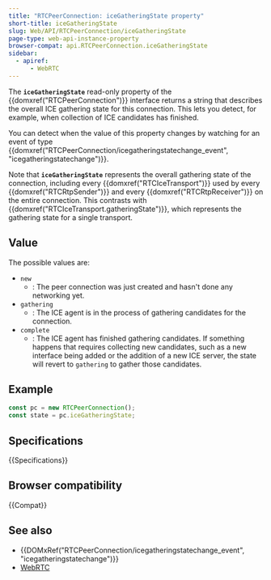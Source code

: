 ```yaml
---
title: "RTCPeerConnection: iceGatheringState property"
short-title: iceGatheringState
slug: Web/API/RTCPeerConnection/iceGatheringState
page-type: web-api-instance-property
browser-compat: api.RTCPeerConnection.iceGatheringState
sidebar:
  - apiref:
      - WebRTC
---
```


The **`iceGatheringState`** read-only property of the {{domxref("RTCPeerConnection")}} interface returns a string that describes the overall ICE gathering state for this connection.
This lets you detect, for example, when collection of ICE candidates has finished.

You can detect when the value of this property changes by watching for an event of type {{domxref("RTCPeerConnection/icegatheringstatechange_event", "icegatheringstatechange")}}.

Note that **`iceGatheringState`** represents the overall gathering state of the connection, including every {{domxref("RTCIceTransport")}} used by every {{domxref("RTCRtpSender")}} and every {{domxref("RTCRtpReceiver")}} on the entire connection.
This contrasts with {{domxref("RTCIceTransport.gatheringState")}}, which represents the gathering state for a single transport.

## Value

The possible values are:

- `new`
  - : The peer connection was just created and hasn't done any networking yet.
- `gathering`
  - : The ICE agent is in the process of gathering candidates for the connection.
- `complete`
  - : The ICE agent has finished gathering candidates.
    If something happens that requires collecting new candidates, such as a new interface being added or the addition of a new ICE server, the state will revert to `gathering` to gather those candidates.

## Example

```js
const pc = new RTCPeerConnection();
const state = pc.iceGatheringState;
```

## Specifications

{{Specifications}}

## Browser compatibility

{{Compat}}

## See also

- {{DOMxRef("RTCPeerConnection/icegatheringstatechange_event", "icegatheringstatechange")}}
- [WebRTC](/en-US/docs/Web/API/WebRTC_API)
